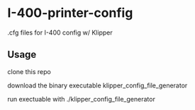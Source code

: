 # I-400-printer-config
.cfg files for I-400 config w/ Klipper

## Usage
clone this repo

download the binary executable klipper_config_file_generator

run exectuable with ./klipper_config_file_generator
